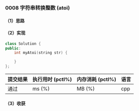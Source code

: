 ### 0008 字符串转换整数 (atoi)

#### （1）思路

#### （2）实现

```cpp
class Solution {
public:
    int myAtoi(string str) {

    }
};
```

| 提交结果 | 执行用时 (pctl%) | 内存消耗 (pctl%) | 语言 |
|:---------|:-----------------|:-----------------|:-----|
| 通过     |  ms (%)   |  MB (%)  | cpp  |

#### （3）收获
